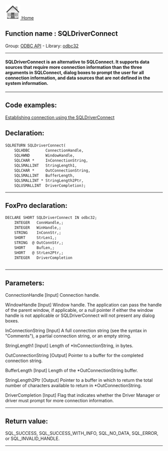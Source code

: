[<img src="../../images/home.png"> Home ](https://github.com/VFPX/Win32API)  

## Function name : SQLDriverConnect
Group: [ODBC API](../../functions_group.md#ODBC_API)  -  Library: [odbc32](../../Libraries.md#odbc32)  
***  


#### SQLDriverConnect is an alternative to SQLConnect. It supports data sources that require more connection information than the three arguments in SQLConnect, dialog boxes to prompt the user for all connection information, and data sources that are not defined in the system information.
***  


## Code examples:
[Establishing connection using the SQLDriverConnect](../../samples/sample_290.md)  

## Declaration:
```foxpro  
SQLRETURN SQLDriverConnect(
	SQLHDBC       ConnectionHandle,
	SQLHWND       WindowHandle,
	SQLCHAR *     InConnectionString,
	SQLSMALLINT   StringLength1,
	SQLCHAR *     OutConnectionString,
	SQLSMALLINT   BufferLength,
	SQLSMALLINT * StringLength2Ptr,
	SQLUSMALLINT  DriverCompletion);  
```  
***  


## FoxPro declaration:
```foxpro  
DECLARE SHORT SQLDriverConnect IN odbc32;
	INTEGER   ConnHandle,;
	INTEGER   WinHandle,;
	STRING    InConnStr,;
	SHORT     StrLen1,;
	STRING  @ OutConnStr,;
	SHORT     BufLen,;
	SHORT   @ StrLen2Ptr,;
	INTEGER   DriverCompletion
  
```  
***  


## Parameters:
ConnectionHandle 
[Input]
Connection handle. 

WindowHandle 
[Input]
Window handle. The application can pass the handle of the parent window, if applicable, or a null pointer if either the window handle is not applicable or SQLDriverConnect will not present any dialog boxes. 

InConnectionString 
[Input]
A full connection string (see the syntax in "Comments"), a partial connection string, or an empty string. 

StringLength1 
[Input]
Length of *InConnectionString, in bytes. 

OutConnectionString 
[Output]
Pointer to a buffer for the completed connection string. 

BufferLength 
[Input]
Length of the *OutConnectionString buffer. 

StringLength2Ptr 
[Output]
Pointer to a buffer in which to return the total number of characters available to return in *OutConnectionString. 

DriverCompletion 
[Input]
Flag that indicates whether the Driver Manager or driver must prompt for more connection information.  
***  


## Return value:
SQL_SUCCESS, SQL_SUCCESS_WITH_INFO, SQL_NO_DATA, SQL_ERROR, or SQL_INVALID_HANDLE.  
***  

